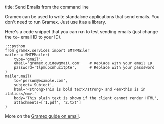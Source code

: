 title: Send Emails from the command line

Gramex can be used to write standalone applications that send emails. You don't need to run Gramex. Just use it as a library.

Here's a code snippet that you can run to test sending emails (just change the `to=` email ID to your ID).

    :::python
    from gramex.services import SMTPMailer
    mailer = SMTPMailer(
        type='gmail',
        email='gramex.guide@gmail.com',   # Replace with your email ID
        password='tlpmupxnhucitpte',      # Replace with your passsword
    )
    mailer.mail(
        to='person@example.com',
        subject='Subject',
        html='<strong>This is bold text</strong> and <em>this is in italics</em>.'
        body='This plain text is shown if the client cannot render HTML',
        attachments=['1.pdf', '2.txt']
    )

More on the [Gramex guide on email](../email/).

